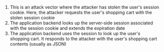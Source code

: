 1. This is an attack vector where the attacker has stolen the user's session cookie. Here, the attacker requests the user's shopping cart with the stolen session cookie
1. The application backend looks up the server-side session associated with the session cookie and extends the expiration date
1. The application backend uses the session to look up the user's shopping cart. It responds to the attacker with the user's shopping cart contents (usually as JSON)